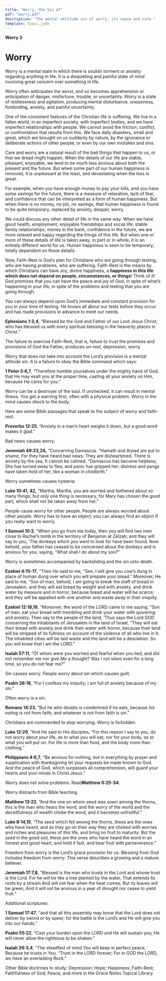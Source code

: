 ```yaml
---
title: "Worry, the Sin of"
pdf: "worry.pdf"
description: "The mental attitude sin of worry, its cause and cure."
template: topic.jade
---
```



**Worry 3**

Worry
=====

Worry is a mental state in which there is soulish torment or anxiety
regarding anything in life. It is a disquieting and painful state of
mind involving great concern over something in life.

Worry often anticipates the worst, and so becomes apprehension or
anticipation of danger, misfortune, trouble, or uncertainty. Worry is a
state of restlessness and agitation, producing mental disturbance,
uneasiness, foreboding, anxiety, and painful uncertainty.

One of the consistent features of the Christian life is suffering. We
live in a fallen world, in an imperfect society, with imperfect bodies,
and we have imperfect relationships with people. We cannot avoid the
friction, conflict, or confrontation that results from this. We face
daily disasters, small and great, which are brought on us suddenly by
nature, by the ignorance or deliberate actions of other people, or even
by our own mistakes and sins.

Care and worry are a natural result of the bad things that happen to us,
or that we dread might happen. When the details of our life are stable,
pleasant, enjoyable, we tend to be much less anxious about both the
present and the future. But when some part of our human happiness is
removed, it is unpleasant at the least, and devastating when the loss is
great.

For example, when you have enough money to pay your bills, and you have
some savings for the future, there is a measure of relaxation, lack of
fear, and confidence that can be interpreted as a form of human
happiness. But when there is no money, no job, no savings, that human
happiness is found to be quite temporary, replaced by anxiety, despair,
worry.

We could discuss any other detail of life in the same way. When we have
good health, employment, enjoyable friendships and social life, stable
family relationships, money in the bank, confidence in the future, we
are more relaxed and happy regarding the things of this life. But when
one or more of these details of life is taken away, in part or in whole,
it is an entirely different world for us. Human happiness is seen to be
temporary, totally dependent on those details.

Now, Faith-Rest is God’s plan for Christians who are going through
testing, who are having problems, who are suffering. Faith-Rest is the
means by which Christians can have Joy, divine happiness, a **happiness
in this life which does not depend on people, circumstances, or
things**! Think of it! God promises that you can have the peace and joy
of God, in spite of what’s happening in your life, in spite of the
problems and testing that you are going through.

You can always depend upon God’s immediate and constant provision for
you in your time of testing. He knows all about our tests before they
occur and has made provisions in advance to meet our needs.

**Ephesians 1:3,4**, “Blessed *be* the God and Father of our Lord Jesus
Christ, who has blessed us with every spiritual blessing in the heavenly
*places* in Christ.”

The failure to exercise Faith-Rest, that is, failure to trust the
promises and provisions of God the Father, produces un-rest, depression,
worry.

Worry that does not take into account the Lord’s provision is a mental
attitude sin. It is a failure to obey the Bible command which says:

**1 Peter 5:6,7**, “Therefore humble yourselves under the mighty hand of
God, that He may exalt you at the proper time, casting all your anxiety
on Him, because He cares for you.”

Worry can be a destroyer of the soul. If unchecked, it can result in
mental illness. You get a warning first, often with a physical problem.
Worry in the mind causes shock to the body.

Here are some Bible passages that speak to the subject of worry and
faith-rest.

**Proverbs 12:25**, “Anxiety in a man’s heart weighs it down, but a good
word makes it glad.”

Bad news causes worry.

**Jeremiah 49:23,24,** “Concerning Damascus. “Hamath and Arpad are put
to shame, For they have heard bad news; They are disheartened. There is
anxiety by the sea, It cannot be calmed. “Damascus has become helpless;
She has turned away to flee, and panic has gripped her; distress and
pangs have taken hold of her, like a woman in childbirth.”

Worry sometimes causes hysteria:

**Luke 10:41, 42,** “Martha, Martha, you are worried and bothered about
so many things; but *only* one thing is necessary, for Mary has chosen
the good part, which shall not be taken away from her.”

People cause worry for other people. People are always worried about
other people. Worry has to have an object; you can always find an object
if you really want to worry.

**1 Samuel 10:2**, “When you go from me today, then you will find two
men close to Rachel’s tomb in the territory of Benjamin at Zelzah; and
they will say to you, ‘The donkeys which you went to look for have been
found. Now behold, your father has ceased
to be concerned about the donkeys and is anxious for you, saying, “What
shall I do about my son?”

Worry is sometimes accompanied by backsliding and the sin unto death.

**Ezekiel 4:15-17**, “Then He said to me, “See, I will give you cow’s
dung in place of human dung over which you will prepare your bread.”
Moreover, He said to me, “Son of man, behold, I am going to break the
staff of bread in Jerusalem, and they will eat bread by weight and with
anxiety, and drink water by measure and in horror, because bread and
water will be scarce; and they will be appalled with one another and
waste away in their iniquity.

**Ezekiel 12:18,19**, “Moreover, the word of the LORD came to me saying,
“Son of man, eat your bread with trembling and drink your water with
quivering and anxiety. Then say to the people of the land, ‘Thus says
the Lord GOD concerning the inhabitants of Jerusalem in the land of
Israel, “They will eat their bread with anxiety and drink their water
with horror, because their land will be stripped of its fullness on
account of the violence of all who live in it. The inhabited cities will
be laid waste and the land will be a desolation. So you will know that I
am the LORD.”

**Isaiah 57:11**, “Of whom were you worried and fearful when you lied,
and did not remember me nor give *Me* a thought? Was I not silent even
for a long time, so you do not fear me?”

Sin causes worry. People worry about sin which causes guilt.

**Psalm 38:18**, “For I confess my iniquity; I am full of anxiety
because of my sin.”

Often worry is a sin.

**Romans 14:23**, “But he who doubts is condemned if he eats, because
*his eating is* not from faith; and whatever is not from faith is sin.”

Christians are commanded to stop worrying. Worry is forbidden.

**Luke 12:29**, “And He said to His disciples, “For this reason I say to
you, do not worry about *your* life, *as to* what you will eat; nor for
your body, *as to* what you will put on. For life is more than food, and
the body more than clothing.”

**Philippians 4:6,7**, “Be anxious for nothing, but in everything by
prayer and supplication with thanksgiving let your requests be made
known to God. And the peace of God, which surpasses all comprehension,
will guard your hearts and your minds in Christ Jesus.”

Worry does not solve problems. Read**Matthew 6:25-34**.

Worry distracts from Bible teaching

**Matthew 13:22**, “And the one on whom seed was sown among the thorns,
this is the man who hears the word, and the worry of the world and the
deceitfulness of wealth choke the word, and it becomes unfruitful.”

**Luke 8:14,15**, “The *seed* which fell among the thorns, these are the
ones who have heard, and as they go on their way they are choked with
worries and riches and pleasures of *this* life, and bring no fruit to
maturity. But the *seed* in the good soil, these are the ones who have
heard the word in an honest and good heart, and hold it fast, and bear
fruit with perseverance.”

Freedom from worry is the Lord’s grace provision for us. Blessing from
God includes freedom from worry. This verse describes a growing and a
mature believer.

**Jeremiah 17:7,8**, “Blessed is the man who trusts in the Lord and
whose trust is the Lord. For he will be like a tree planted by the
water, That extends its roots by a stream And will not fear when the
heat comes; But its leaves will be green, And it will not be anxious in
a year of drought nor cease to yield fruit.”

Additional scriptures:

**1 Samuel 17:47**, “and that all this assembly may know that the Lord
does not deliver by sword or by spear; for the battle is the Lord’s and
He will give you into our hands.”

**Psalm 55:22**, “Cast your burden upon the LORD and He will sustain
you; He will never allow the righteous to be shaken.”

**Isaiah 26:3,4**, “The steadfast of mind You will keep in perfect
peace, Because he trusts in You. “Trust in the LORD forever, For in GOD
the LORD, *we have* an everlasting Rock.”

Other Bible doctrines to study: Depression; Hope; Happiness; Faith-Rest;
Faithfulness of God; Peace, and more in the Grace Notes Topical Library.

